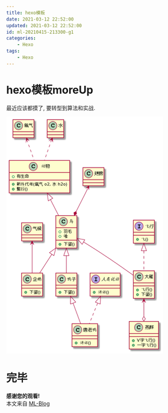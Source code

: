 ```yaml
---
title: hexo模板
date: 2021-03-12 22:52:00
updated: 2021-03-12 22:52:00
id: ml-20210415-213300-g1
categories:
	- Hexo
tags: 
	- Hexo
---
```



# hexo模板moreUp


<!--more-->

最近应该都摸了, 要转型到算法和实战.

![UML类图模板][UMLClassMode]

<!-- 
id: ml-20210621-022200-g145
每次使用自觉+1.
-->

# 完毕

**感谢您的观看!**  
本文来自 [ML-Blog][ML-Blog_Link]

<!-- 图片 -->
[UMLClassMode]:https://github.com/UserMingHaoLi/ML_HexoBlogContentImages/blob/main/Content/%E6%A8%A1%E6%9D%BF/UML%E7%B1%BB%E5%9B%BE%E6%A8%A1%E6%9D%BF.png "UML类图模板"
<!-- 链接 -->

<!-- 水印 -->
[ML-Blog_Link]:https://userminghaoli.github.io/ "我的博客"
